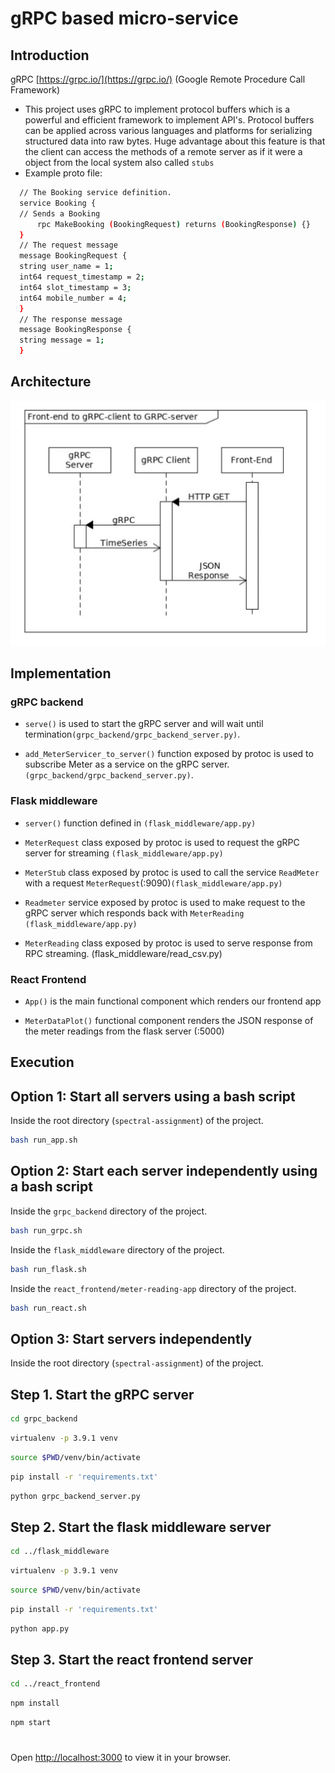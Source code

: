 # gRPC based micro-service

## Introduction

gRPC [https://grpc.io/](https://grpc.io/) (Google Remote Procedure Call Framework)

- This project uses gRPC to implement protocol buffers which is a powerful and efficient framework
  to implement API's. Protocol buffers can be applied across various languages and platforms for serializing structured data into raw bytes. Huge advantage about this feature is that the client can access the methods of a remote server as if it were a object from the local system also called `stubs`
- Example proto file:

```bash
  // The Booking service definition.
  service Booking {
  // Sends a Booking
      rpc MakeBooking (BookingRequest) returns (BookingResponse) {}
  }
  // The request message
  message BookingRequest {
  string user_name = 1;
  int64 request_timestamp = 2;
  int64 slot_timestamp = 3;
  int64 mobile_number = 4;
  }
  // The response message
  message BookingResponse {
  string message = 1;
  }
```

## Architecture

![Architecture of the app](architecture.png)

## Implementation

### gRPC backend

- `serve()` is used to start the gRPC server and will wait until termination`(grpc_backend/grpc_backend_server.py)`.

- `add_MeterServicer_to_server()` function exposed by protoc is used to subscribe Meter as a service on the gRPC server. `(grpc_backend/grpc_backend_server.py)`.

### Flask middleware

- `server()` function defined in `(flask_middleware/app.py)`

- `MeterRequest` class exposed by protoc is used to request the gRPC server for streaming `(flask_middleware/app.py)`

- `MeterStub` class exposed by protoc is used to call the service `ReadMeter` with a request `MeterRequest`(:9090)`(flask_middleware/app.py)`

- `Readmeter` service exposed by protoc is used to make request to the gRPC server which responds back with `MeterReading` `(flask_middleware/app.py)`

- `MeterReading` class exposed by protoc is used to serve response from RPC streaming. (flask_middleware/read_csv.py)

### React Frontend

- `App()` is the main functional component which renders our frontend app

- `MeterDataPlot()` functional component renders the JSON response of the meter readings from the flask server (:5000)

## Execution

## Option 1: Start all servers using a bash script

Inside the root directory (`spectral-assignment`) of the project.

```bash
bash run_app.sh
```

## Option 2: Start each server independently using a bash script

Inside the `grpc_backend` directory of the project.

```bash
bash run_grpc.sh
```

Inside the `flask_middleware` directory of the project.

```bash
bash run_flask.sh
```

Inside the `react_frontend/meter-reading-app` directory of the project.

```bash
bash run_react.sh
```

## Option 3: Start servers independently

Inside the root directory (`spectral-assignment`) of the project.

## Step 1. Start the gRPC server

```bash
cd grpc_backend
```

```bash
virtualenv -p 3.9.1 venv
```

```bash
source $PWD/venv/bin/activate
```

```bash
pip install -r 'requirements.txt'
```

```bash
python grpc_backend_server.py
```

## Step 2. Start the flask middleware server

```bash
cd ../flask_middleware
```

```bash
virtualenv -p 3.9.1 venv
```

```bash
source $PWD/venv/bin/activate
```

```bash
pip install -r 'requirements.txt'
```

```bash
python app.py
```

## Step 3. Start the react frontend server

```bash
cd ../react_frontend
```

```bash
npm install
```

```bash
npm start
```

#

Open [http://localhost:3000](http://localhost:3000) to view it in your browser.
